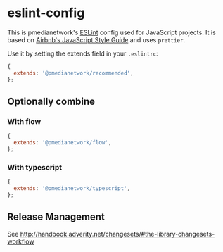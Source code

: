 # eslint-config

This is pmedianetwork's [ESLint](http://eslint.org) config used for JavaScript projects.
It is based on [Airbnb's JavaScript Style Guide](https://github.com/airbnb/javascript) and uses `prettier`.

Use it by setting the extends field in your `.eslintrc`:

```js
{
  extends: '@pmedianetwork/recommended',
};
```

## Optionally combine

### With flow

```js
{
  extends: '@pmedianetwork/flow',
};
```

### With typescript 

```js
{
  extends: '@pmedianetwork/typescript',
};
```


## Release Management

See http://handbook.adverity.net/changesets/#the-library-changesets-workflow
